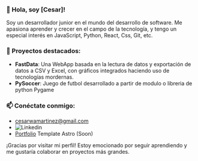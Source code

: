 

### 👋 Hola, soy [Cesar]!

Soy un desarrollador junior en el mundo del desarrollo de software. Me apasiona aprender y crecer en el campo de la tecnología, y tengo un especial interés en JavaScript, Python, React, Css, Git, etc.


### 💼 Proyectos destacados:
- **FastData**: Una WebApp basada en la lectura de datos y exportación de datos a CSV y Excel, con gráficos integrados haciendo uso de tecnologías mordernas.
-  **PySoccer**: Juego de futbol desarrollado a partir de modulo o libreria de python Pygame
  


### 📫 Conéctate conmigo:
- cesarwamartinez@gmail.com
- ![Linkedin](https://www.linkedin.com/in/cesar-martinez-383943332/)
- [Portfolio](https://portfolio-kn20v8ulq-cesarmartinez7s-projects.vercel.app/) Template Astro (Soon)


¡Gracias por visitar mi perfil! Estoy emocionado por seguir aprendiendo y me gustaría colaborar en proyectos más grandes.

